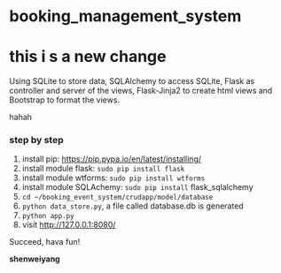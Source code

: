 # booking_management_system
# this i s a new change
Using SQLite to store data, SQLAlchemy to access SQLite, Flask as controller and server of the
views, Flask-Jinja2 to create html views and Bootstrap to format the views.

hahah
### step by step
1. install pip: https://pip.pypa.io/en/latest/installing/
2. install module flask: `sudo pip install flask`
3. install module wtforms: `sudo pip install wtforms`
4. install module SQLAchemy: `sudo pip install` flask_sqlalchemy
5. `cd ~/booking_event_system/crudapp/model/database`
6. `python data_store.py`, a file called database.db is generated
7. `python app.py`
8. visit http://127.0.0.1:8080/

Succeed, hava fun! 

**shenweiyang**
